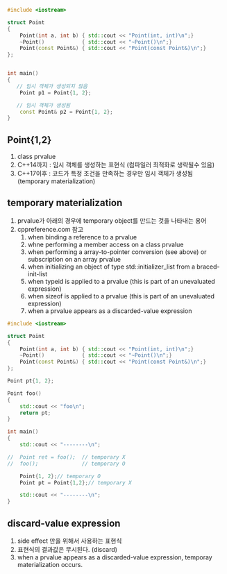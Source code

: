 ```c++
#include <iostream>

struct Point
{
	Point(int a, int b) { std::cout << "Point(int, int)\n";}		
	~Point()            { std::cout << "~Point()\n";}	
	Point(const Point&) { std::cout << "Point(const Point&)\n";}
};


int main()
{
   // 임시 객체가 생성되지 않음
	Point p1 = Point{1, 2};

   // 임시 객체가 생성됨
	const Point& p2 = Point{1, 2};
}
```

## Point{1,2}
1) class prvalue
2) C++14까지 : 임시 객체를 생성하는 표현식 (컴파일러 최적화로 생략될수 있음)
3) C++17이후 : 코드가 특정 조건을 만족하는 경우만 임시 객체가 생성됨 (temporary materialization)

## temporary materialization
1) prvalue가 아래의 경우에 temporary object를 만드는 것을 나타내는 용어
2) cppreference.com 참고
   1) when binding a reference to a prvalue
   2) whne performing a member access on a class prvalue
   3) when performing a array-to-pointer conversion (see above) or subscription on an array prvalue
   4) when initializing an object of type std::initializer_list<T> from a braced-init-list
   5) when typeid is applied to a prvalue (this is part of an unevaluated expression)
   6) when sizeof is applied to a prvalue (this is part of an unevaluated expression)
   7) when a prvalue appears as a discarded-value expression

```c++
#include <iostream>

struct Point
{
	Point(int a, int b) { std::cout << "Point(int, int)\n";}		
	~Point()            { std::cout << "~Point()\n";}
	Point(const Point&) { std::cout << "Point(const Point&)\n";}
};

Point pt{1, 2};

Point foo() 
{ 
	std::cout << "foo\n";
	return pt; 
}

int main()
{
	std::cout << "--------\n";

//	Point ret = foo();	// temporary X
//	foo();				// temporary O

	Point{1, 2};// temporary O
	Point pt = Point{1,2};// temporary X

	std::cout << "--------\n";
}
```

## discard-value expression
1) side effect 만을 위해서 사용하는 표현식
2) 표현식의 결과값은 무시된다. (discard)
3) when a prvalue appears as a discarded-value expression, temporay materialization occurs.

